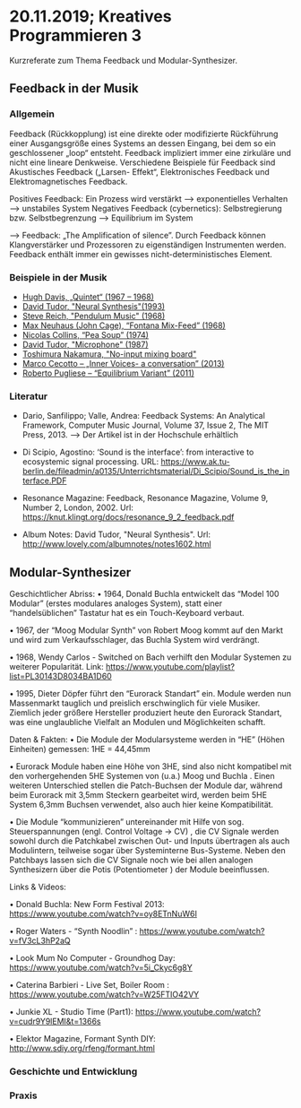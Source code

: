 # 20.11.2019; Kreatives Programmieren 3

Kurzreferate zum Thema Feedback und Modular-Synthesizer.

## Feedback in der Musik

### Allgemein

Feedback (Rückkopplung) ist eine direkte oder modifizierte Rückführung einer Ausgangsgröße eines Systems an dessen Eingang, bei dem so ein geschlossener „loop“ entsteht. Feedback impliziert immer eine zirkuläre und nicht eine lineare Denkweise.
Verschiedene Beispiele für Feedback sind Akustisches Feedback („Larsen- Effekt“, Elektronisches Feedback und Elektromagnetisches Feedback.

Positives Feedback: Ein Prozess wird verstärkt --> exponentielles Verhalten --> unstabiles System 
Negatives Feedback (cybernetics): Selbstregierung bzw. Selbstbegrenzung --> Equilibrium im System 

--> Feedback: „The Amplification of silence”.
Durch Feedback können Klangverstärker und Prozessoren zu eigenständigen Instrumenten werden.
Feedback enthält immer ein gewisses nicht-deterministisches Element.


### Beispiele in der Musik

* [Hugh Davis, „Quintet“ (1967 – 1968)](https://www.youtube.com/watch?v=MkDuM5_RIyc)
* [David Tudor, "Neural Synthesis"(1993)](https://www.youtube.com/watch?v=v5R8r-iTp6M)
* [Steve Reich, "Pendulum Music" (1968)](https://www.youtube.com/watch?v=fU6qDeJPT-w)
* [Max Neuhaus (John Cage), “Fontana Mix-Feed” (1968)](https://www.youtube.com/watch?v=81mEr9SdM2E)
* [Nicolas Collins, “Pea Soup” (1974)](https://www.youtube.com/watch?v=W7f5Iha7JyQ)
* [David Tudor, "Microphone" (1987)](https://www.youtube.com/watch?v=CgN_lsxUWTk)
* [Toshimura Nakamura, "No-input mixing board"](https://www.youtube.com/watch?v=qTi0hom6r44)
* [Marco Cecotto – „Inner Voices- a conversation” (2013)](https://vimeo.com/62904221)
* [Roberto Pugliese – “Equilibrium Variant” (2011)](https://vimeo.com/25131483
)

### Literatur

* Dario, Sanfilippo; Valle, Andrea: Feedback Systems: An Analytical Framework, Computer Music Journal, Volume 37, Issue 2, The MIT Press, 2013. --> Der Artikel ist in der Hochschule erhältlich

* Di Scipio, Agostino: ‘Sound is the interface’: from interactive to ecosystemic signal processing. URL: https://www.ak.tu-berlin.de/fileadmin/a0135/Unterrichtsmaterial/Di_Scipio/Sound_is_the_interface.PDF

* Resonance Magazine: Feedback, Resonance Magazine, Volume 9, Number 2, London, 2002. Url: https://knut.klingt.org/docs/resonance_9_2_feedback.pdf

* Album Notes: David Tudor, "Neural Synthesis". Url:
http://www.lovely.com/albumnotes/notes1602.html

## Modular-Synthesizer
Geschichtlicher Abriss:
• 1964, Donald Buchla entwickelt das “Model 100 Modular” (erstes modulares analoges System),
   statt einer “handelsüblichen” Tastatur hat es ein Touch-Keyboard verbaut.
 
• 1967, der “Moog Modular Synth” von Robert Moog kommt auf den Markt und wird zum 
   Verkaufsschlager, das Buchla System wird verdrängt.

• 1968, Wendy Carlos - Switched on Bach verhilft den Modular Systemen zu weiterer Popularität.
   Link: https://www.youtube.com/playlist?list=PL30143D8034BA1D60

• 1995, Dieter Döpfer führt den “Eurorack Standart” ein. Module werden nun Massenmarkt tauglich
   und preislich erschwinglich für viele Musiker. Ziemlich jeder größere Hersteller produziert heute den
   Eurorack Standart, was eine unglaubliche Vielfalt an Modulen und Möglichkeiten schafft.

Daten & Fakten:
• Die Module der Modularsysteme werden in “HE” (Höhen Einheiten) gemessen: 1HE = 44,45mm

• Eurorack Module haben eine Höhe von 3HE, sind also nicht kompatibel mit den vorhergehenden 5HE
   Systemen von (u.a.) Moog und Buchla . Einen weiteren Unterschied stellen die Patch-Buchsen der Module
   dar,  während beim Eurorack mit 3,5mm Steckern gearbeitet wird, werden beim 5HE System 6,3mm
   Buchsen verwendet, also auch hier keine Kompatibilität. 

• Die Module “kommunizieren” untereinander mit Hilfe von sog. Steuerspannungen (engl. Control Voltage ->
   CV) , die CV Signale werden sowohl durch die Patchkabel zwischen Out- und Inputs übertragen als auch 
   Modulintern, teilweise sogar über Systeminterne Bus-Systeme. Neben den Patchbays lassen sich die CV
   Signale noch wie bei allen analogen Synthesizern  über die Potis (Potentiometer ) der Module beeinflussen.

Links & Videos:

• Donald Buchla: New Form Festival 2013:
   https://www.youtube.com/watch?v=oy8ETnNuW6I

• Roger Waters - “Synth Noodlin” :
   https://www.youtube.com/watch?v=fV3cL3hP2aQ

• Look Mum No Computer - Groundhog Day:
  https://www.youtube.com/watch?v=5i_Ckyc6g8Y

• Caterina Barbieri - Live Set,  Boiler Room :
  https://www.youtube.com/watch?v=W25FTIO42VY

• Junkie XL - Studio Time (Part1):
   https://www.youtube.com/watch?v=cudr9Y9lEMI&t=1366s

• Elektor Magazine,  Formant Synth DIY:
   http://www.sdiy.org/rfeng/formant.html




### Geschichte und Entwicklung

### Praxis
